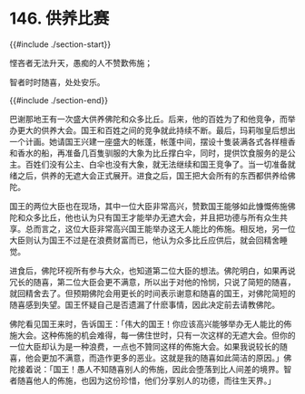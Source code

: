 # 146. 供养比赛
{{#include ./section-start}}

悭吝者无法升天，愚痴的人不赞歎佈施；

智者时时随喜，处处安乐。

{{#include ./section-end}}

巴谢那地王有一次盛大供养佛陀和众多比丘。后来，他的百姓为了和他竞争，而举办更大的供养大会。国王和百姓之间的竞争就此持续不断。最后，玛莉咖皇后想出一个计画。她请国王兴建一座盛大的帐蓬，帐蓬中间，摆设十隻装满各式各样檀香和香水的船，再准备几百隻驯服的大象为比丘撑白伞，同时，提供饮食服务的是公主。百姓们没有公主、白伞也没有大象，就无法继续和国王竞争了。当一切准备就绪之后，供养的无遮大会正式展开。进食之后，国王把大会所有的东西都供养给佛陀。

国王的两位大臣也在现场，其中一位大臣非常高兴，赞歎国王能够如此慷慨佈施佛陀和众多比丘，他也认为只有国王才能举办无遮大会，并且把功德与所有众生共享。总而言之，这位大臣非常高兴国王能举办这无人能比的佈施。相反地，另一位大臣则认为国王不过是在浪费财富而已，他认为众多比丘应供后，就会回精舍睡觉。

进食后，佛陀环视所有参与大众，也知道第二位大臣的想法。佛陀明白，如果再说冗长的随喜，第二位大臣会更不满意，所以出于对他的怜悯，只说了简短的随喜，就回精舍去了。但预期佛陀会用更长的时间表示谢意和随喜的国王，对佛陀简短的随喜感到失望。国王怀疑自己是否遗漏了什麽事情，因此决定前去请教佛陀。

佛陀看见国王来时，告诉国王：「伟大的国王！你应该高兴能够举办无人能比的佈施大会。这种佈施的机会难得，每一佛住世时，只有一次这样的无遮大会。但你的一位大臣却认为是一种浪费，一点也不贊同这样的佈施大会。如果我说较长的随喜，他会更加不满意，而造作更多的恶业。这就是我的随喜如此简洁的原因。」佛陀接着说：「国王！愚人不知随喜别人的佈施，因此会堕落到比人间差的境界。智者随喜他人的佈施，也因为这份珍惜，他们分享别人的功德，而往生天界。」

